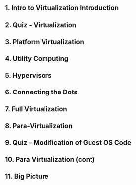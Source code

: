 
## 1. Intro to Virtualization Introduction 

## 2. Quiz - Virtualization 

## 3. Platform Virtualization 

## 4. Utility Computing 

## 5. Hypervisors 

## 6. Connecting the Dots 

## 7. Full Virtualization 

## 8. Para-Virtualization 

## 9. Quiz -  Modification of Guest OS Code 

## 10. Para Virtualization (cont) 

## 11. Big Picture 

